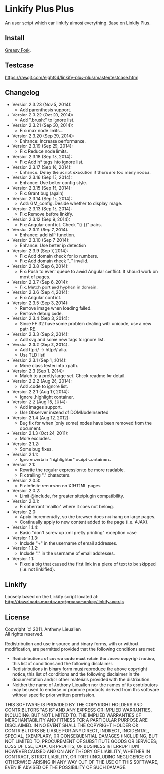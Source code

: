 Linkify Plus Plus
=================
An user script which can linkify almost everything. Base on Linkify Plus.

Install
-------
[Greasy Fork](https://greasyfork.org/scripts/4255-linkify-plus-plus).

Testcase
--------
<https://rawgit.com/eight04/linkify-plus-plus/master/testcase.html>

Changelog
---------
* Version 2.3.23 (Nov 5, 2014):
	- Add parenthesis support.
* Version 2.3.22 (Oct 20, 2014):
	- Add ".brush:" to ignore list.
* Version 2.3.21 (Sep 30, 2014):
	- Fix: max node limits...
* Version 2.3.20 (Sep 29, 2014):
	- Enhance: Increase performance.
* Version 2.3.19 (Sep 29, 2014):
	- Fix: Reduce node limits.
* Version 2.3.18 (Sep 18, 2014):
	- Fix: Add h* tags into ignore list.
* Version 2.3.17 (Sep 16, 2014):
	- Enhance: Delay the script execution if there are too many nodes.
* Version 2.3.16 (Sep 15, 2014):
	- Enhance: Use better config style.
* Version 2.3.15 (Sep 15, 2014):
	- Fix: Grant bug (again)
* Version 2.3.14 (Sep 15, 2014):
	- Add: GM_config. Deside whether to display image.
* Version 2.3.13 (Sep 15, 2014):
	- Fix: Remove <wbr> before linkify.
* Version 2.3.12 (Sep 9, 2014):
	- Fix: Angular conflict. Check "{{ }}" pairs.
* Version 2.3.11 (Sep 7, 2014):
	- Enhance: add isIP function.
* Version 2.3.10 (Sep 7, 2014):
	- Enhance: Use better ip detection
* Version 2.3.9 (Sep 7, 2014):
	- Fix: Add domain check for ip numbers.
	- Fix: Add domain check ".." invalid.
* Version 2.3.8 (Sep 6, 2014):
	- Fix: Push to event queue to avoid Angular conflict. It should work on most of pages.
* Version 2.3.7 (Sep 6, 2014):
	- Fix: Match port and hyphen in domain.
* Version 2.3.6 (Sep 4, 2014):
	- Fix: Angular conflict.
* Version 2.3.5 (Sep 3, 2014):
	- Remove image when loading failed.
	- Remove debug code.
* Version 2.3.4 (Sep 3, 2014):
	- Since FF 32 have some problem dealing with unicode, use a new path RE.
* Version 2.3.3 (Sep 2, 2014):
	- Add svg and some new tags to ignore list.
* Version 2.3.2 (Sep 2, 2014):
	- Add ttp:// -> http:// alia.
	- Use TLD list!
* Version 2.3.1 (Sep 1, 2014):
	- Move class tester into xpath.
* Version 2.3 (Sep 1, 2014):
	- Match to a pretty large set. Check readme for detail.
* Version 2.2.2 (Aug 26, 2014):
	- Add .code to ignore list.
* Version 2.2.1 (Aug 17, 2014):
	- Ignore .highlight container.
* Version 2.2 (Aug 15, 2014):
	- Add images support.
	- Use Observer instead of DOMNodeInserted.
* Version 2.1.4 (Aug 12, 2012):
	- Bug fix for when (only some) nodes have been removed from the document.
* Version 2.1.3 (Oct 24, 2011):
	- More excludes.
* Version 2.1.2:
	- Some bug fixes.
* Version 2.1.1:
	- Ignore certain "highlighter" script containers.
* Version 2.1:
	- Rewrite the regular expression to be more readable.
	- Fix trailing "." characters.
* Version 2.0.3:
	- Fix infinite recursion on X(HT)ML pages.
* Version 2.0.2:
	- Limit @include, for greater site/plugin compatibility.
* Version 2.0.1:
	- Fix aberrant 'mailto:' where it does not belong.
* Version 2.0:
	- Apply incrementally, so the browser does not hang on large pages.
	- Continually apply to new content added to the page (i.e. AJAX).
* Version 1.1.4:
	- Basic "don't screw up xml pretty printing" exception case
* Version 1.1.3:
	- Include "+" in the username of email addresses.
* Version 1.1.2:
	- Include "." in the username of email addresses.
* Version 1.1:
	- Fixed a big that caused the first link in a piece of text to be skipped (i.e. not linkified).


Linkify
-------
Loosely based on the Linkify script located at:
http://downloads.mozdev.org/greasemonkey/linkify.user.js


License
-------
Copyright (c) 2011, Anthony Lieuallen  
All rights reserved.

Redistribution and use in source and binary forms, with or without modification, are permitted provided that the following conditions are met:

* Redistributions of source code must retain the above copyright notice, this list of conditions and the following disclaimer.
* Redistributions in binary form must reproduce the above copyright notice, this list of conditions and the following disclaimer in the documentation and/or other materials provided with the distribution.
* Neither the name of Anthony Lieuallen nor the names of its contributors may be used to endorse or promote products derived from this software without specific prior written permission.

THIS SOFTWARE IS PROVIDED BY THE COPYRIGHT HOLDERS AND CONTRIBUTORS "AS IS" AND ANY EXPRESS OR IMPLIED WARRANTIES, INCLUDING, BUT NOT LIMITED TO, THE IMPLIED WARRANTIES OF MERCHANTABILITY AND FITNESS FOR A PARTICULAR PURPOSE ARE DISCLAIMED. IN NO EVENT SHALL THE COPYRIGHT HOLDER OR CONTRIBUTORS BE LIABLE FOR ANY DIRECT, INDIRECT, INCIDENTAL, SPECIAL, EXEMPLARY, OR CONSEQUENTIAL DAMAGES (INCLUDING, BUT NOT LIMITED TO, PROCUREMENT OF SUBSTITUTE GOODS OR SERVICES; LOSS OF USE, DATA, OR PROFITS; OR BUSINESS INTERRUPTION) HOWEVER CAUSED AND ON ANY THEORY OF LIABILITY, WHETHER IN CONTRACT, STRICT LIABILITY, OR TORT (INCLUDING NEGLIGENCE OR OTHERWISE) ARISING IN ANY WAY OUT OF THE USE OF THIS SOFTWARE, EVEN IF ADVISED OF THE POSSIBILITY OF SUCH DAMAGE.

